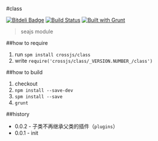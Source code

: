#class

[![Bitdeli Badge](https://d2weczhvl823v0.cloudfront.net/crossjs/class/trend.png)](https://bitdeli.com/free "Bitdeli Badge")
[![Build Status](https://api.travis-ci.org/crossjs/class.png?branch=master)](http://travis-ci.org/crossjs/class)
[![Built with Grunt](https://cdn.gruntjs.com/builtwith.png)](http://gruntjs.com/)

 > seajs module

##how to require
1. run `spm install crossjs/class`
1. write `require('crossjs/class/_VERSION.NUMBER_/class')`

##how to build
1. checkout
1. `npm install --save-dev`
1. `spm install --save`
1. `grunt`

##history

- 0.0.2 - 子类不再继承父类的插件（`plugins`）
- 0.0.1 - init
